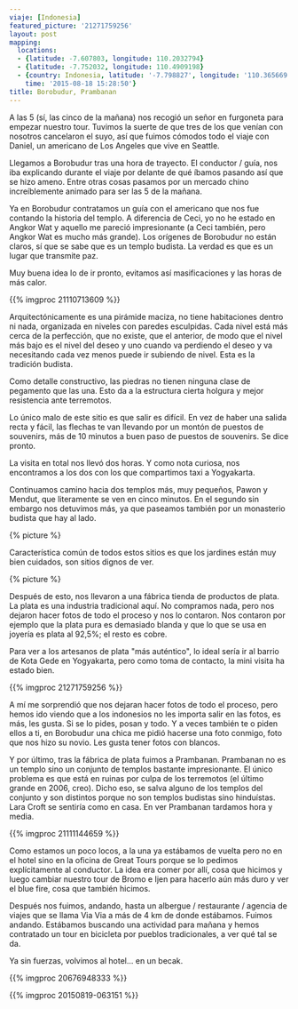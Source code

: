 ```yaml
---
viaje: [Indonesia]
featured_picture: '21271759256'
layout: post
mapping:
  locations:
  - {latitude: -7.607803, longitude: 110.2032794}
  - {latitude: -7.752032, longitude: 110.4909198}
  - {country: Indonesia, latitude: '-7.798827', longitude: '110.365669', place: Jogonegaran,
    time: '2015-08-18 15:28:50'}
title: Borobudur, Prambanan
---
```


A las 5 (sí, las cinco de la mañana) nos recogió un señor en furgoneta para empezar nuestro tour. Tuvimos la suerte de que tres de los que venían con nosotros cancelaron el suyo, así que fuimos cómodos todo el viaje con Daniel, un americano de Los Angeles que vive en Seattle.

Llegamos a Borobudur tras una hora de trayecto. El conductor / guía, nos iba explicando durante el viaje por delante de qué íbamos pasando así que se hizo ameno. Entre otras cosas pasamos por un mercado chino increíblemente animado para ser las 5 de la mañana.

Ya en Borobudur contratamos un guía con el americano que nos fue contando la historia del templo. A diferencia de Ceci, yo no he estado en Angkor Wat y aquello me pareció impresionante (a Ceci también, pero Angkor Wat es mucho más grande). Los orígenes de Borobudur no están claros, sí que se sabe que es un templo budista. La verdad es que es un lugar que transmite paz.

Muy buena idea lo de ir pronto, evitamos así masificaciones y las horas de más calor.

{{% imgproc 21110713609 %}}

Arquitectónicamente es una pirámide maciza, no tiene habitaciones dentro ni nada, organizada en niveles con paredes esculpidas. Cada nivel está más cerca de la perfección, que no existe, que el anterior, de modo que el nivel más bajo es el nivel del deseo y uno cuando va perdiendo el deseo y va necesitando cada vez menos puede ir subiendo de nivel. Esta es la tradición budista.

Como detalle constructivo, las piedras no tienen ninguna clase de pegamento que las una. Esto da a la estructura cierta holgura y mejor resistencia ante terremotos.

Lo único malo de este sitio es que salir es difícil. En vez de haber una salida recta y fácil, las flechas te van llevando por un montón de puestos de souvenirs, más de 10 minutos a buen paso de puestos de souvenirs. Se dice pronto.

La visita en total nos llevó dos horas. Y como nota curiosa, nos encontramos a los dos con los que compartimos taxi a Yogyakarta.

Continuamos camino hacia dos templos más, muy pequeños, Pawon y Mendut, que literamente se ven en cinco minutos. En el segundo sin embargo nos detuvimos más, ya que paseamos también por un monasterio budista que hay al lado.

{% picture %}

Característica común de todos estos sitios es que los jardines están muy bien cuidados, son sitios dignos de ver.

{% picture %}

Después de esto, nos llevaron a una fábrica tienda de productos de plata. La plata es una industria tradicional aquí. No compramos nada, pero nos dejaron hacer fotos de todo el proceso y nos lo contaron. Nos contaron por ejemplo que la plata pura es demasiado blanda y que lo que se usa en joyería es plata al 92,5%; el resto es cobre.

Para ver a los artesanos de plata "más auténtico", lo ideal sería ir al barrio de Kota Gede en Yogyakarta, pero como toma de contacto, la mini visita ha estado bien.

{{% imgproc 21271759256 %}}

A mí me sorprendió que nos dejaran hacer fotos de todo el proceso, pero hemos ido viendo que a los indonesios no les importa salir en las fotos, es más, les gusta. Si se lo pides, posan y todo. Y a veces también te o piden ellos a ti, en Borobudur una chica me pidió hacerse una foto conmigo, foto que nos hizo su novio. Les gusta tener fotos con blancos.

Y por último, tras la fábrica de plata fuimos a Prambanan. Prambanan no es un templo sino un conjunto de templos bastante impresionante. El único problema es que está en ruinas por culpa de los terremotos (el último grande en 2006, creo). Dicho eso, se salva alguno de los templos del conjunto y son distintos porque no son templos budistas sino hinduístas. Lara Croft se sentiría como en casa. En ver Prambanan tardamos hora y media.

{{% imgproc 21111144659 %}}

Como estamos un poco locos, a la una ya estábamos de vuelta pero no en el hotel sino en la oficina de Great Tours porque se lo pedimos explícitamente al conductor. La idea era comer por allí, cosa que hicimos y luego cambiar nuestro tour de Bromo e Ijen para hacerlo aún más duro y ver el blue fire, cosa que también hicimos.

Después nos fuimos, andando, hasta un albergue / restaurante / agencia de viajes que se llama Via Via a más de 4 km de donde estábamos. Fuimos andando. Estábamos buscando una actividad para mañana y hemos contratado un tour en bicicleta por pueblos tradicionales, a ver qué tal se da.

Ya sin fuerzas, volvimos al hotel... en un becak.

{{% imgproc 20676948333 %}}

{{% imgproc 20150819-063151 %}}